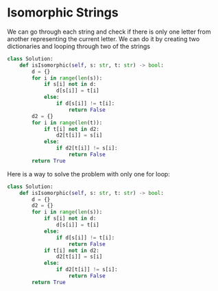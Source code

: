 # Isomorphic Strings
We can go through each string and check if there is only one letter from another representing the current letter. We can do it by creating two dictionaries and looping through two of the strings
```python
class Solution:
    def isIsomorphic(self, s: str, t: str) -> bool:
        d = {}
        for i in range(len(s)):
            if s[i] not in d:
                d[s[i]] = t[i]
            else:
                if d[s[i]] != t[i]:
                    return False
        d2 = {}
        for i in range(len(t)):
            if t[i] not in d2:
                d2[t[i]] = s[i]
            else:
                if d2[t[i]] != s[i]:
                    return False
        return True
```
Here is a way to solve the problem with only one for loop:
```python
class Solution:
    def isIsomorphic(self, s: str, t: str) -> bool:
        d = {}
        d2 = {}
        for i in range(len(s)):
            if s[i] not in d:
                d[s[i]] = t[i]
            else:
                if d[s[i]] != t[i]:
                    return False
            if t[i] not in d2:
                d2[t[i]] = s[i]
            else:
                if d2[t[i]] != s[i]:
                    return False
        return True
```
